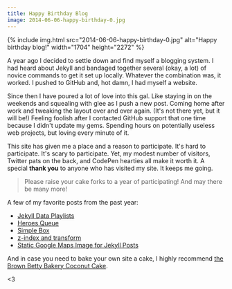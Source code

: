 ```yaml
---
title: Happy Birthday Blog
image: 2014-06-06-happy-birthday-0.jpg
---
```


<div class="photos">
{% include img.html src="2014-06-06-happy-birthday-0.jpg" alt="Happy birthday blog!" width="1704" height="2272" %}
</div>

A year ago I decided to settle down and find myself a blogging system. I had heard about Jekyll and bandaged together several (okay, a lot) of novice commands to get it set up locally. Whatever the combination was, it worked. I pushed to GitHub and, hot damn, I had myself a website.

Since then I have poured a lot of love into this gal. Like staying in on the weekends and squealing with glee as I push a new post. Coming home after work and tweaking the layout over and over again. (It's not there yet, but it will be!) Feeling foolish after I contacted GitHub support that one time because I didn't update my gems. Spending hours on potentially useless web projects, but loving every minute of it.

This site has given me a place and a reason to participate. It's hard to participate. It's scary to participate. Yet, my modest number of visitors, Twitter pats on the back, and CodePen hearties all make it worth it. A special **thank you** to anyone who has visited my site. It keeps me going.

> Please raise your cake forks to a year of participating! And may there be many more!

A few of my favorite posts from the past year:

- [Jekyll Data Playlists]({{site.url}}/code/jekyll-data-playlists/)
- [Heroes Queue](/code/heroes-queue/)
- [Simple Box](/code/simple-box/)
- [z-index and transform](/code/z-index-and-transform/)
- [Static Google Maps Image for Jekyll Posts](/code/google-maps-images-api-for-jekyll/)

And in case you need to bake your own site a cake, I highly recommend [the Brown Betty Bakery Coconut Cake](http://leitesculinaria.com/83362/recipes-brown-betty-bakery-coconut-cake.html).

<3
